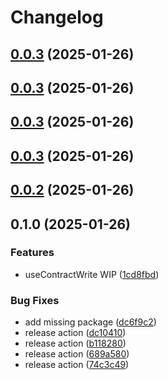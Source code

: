 # Changelog

## [0.0.3](https://github.com/nejcm/wagmi-extended/compare/v0.0.2...v0.0.3) (2025-01-26)

## [0.0.3](https://github.com/nejcm/wagmi-extended/compare/v0.0.2...v0.0.3) (2025-01-26)

## [0.0.3](https://github.com/nejcm/wagmi-extended/compare/v0.0.2...v0.0.3) (2025-01-26)

## [0.0.3](https://github.com/nejcm/wagmi-extended/compare/v0.0.2...v0.0.3) (2025-01-26)

## [0.0.2](https://github.com/nejcm/wagmi-extended/compare/v0.0.1...v0.0.2) (2025-01-26)

## 0.1.0 (2025-01-26)

### Features

- useContractWrite WIP ([1cd8fbd](https://github.com/nejcm/wagmi-extended/commit/1cd8fbd8ad4994da9a6e4d7f3402c56351a1d40b))

### Bug Fixes

- add missing package ([dc6f9c2](https://github.com/nejcm/wagmi-extended/commit/dc6f9c22e1b199f6e9efa7c8ec80ac415204af93))
- release action ([dc10410](https://github.com/nejcm/wagmi-extended/commit/dc10410b6accc171a9c80aae2114712ecb17e23b))
- release action ([b118280](https://github.com/nejcm/wagmi-extended/commit/b1182804eb2dc086afdcc964d508bb8093066cea))
- release action ([689a580](https://github.com/nejcm/wagmi-extended/commit/689a580082a16e7dc2a67263f8c4995cbe0c6281))
- release action ([74c3c49](https://github.com/nejcm/wagmi-extended/commit/74c3c49acc5afee47c625780baffd3b599139510))

